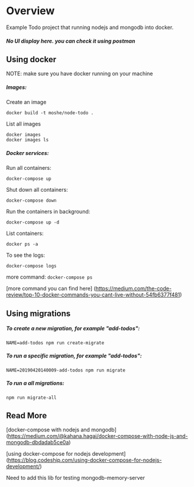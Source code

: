 # Overview
Example Todo project that running nodejs and mongodb into docker.

##### No UI display here. you can check it using postman

## Using docker
<!--running mongodb:
mongod-->
NOTE: make sure you have docker running on your machine

##### Images:

Create an image

```
docker build -t moshe/node-todo .
```

List all images

```
docker images
docker images ls
```

##### Docker services:

Run all containers:

```
docker-compose up
```

Shut down all containers:

```
docker-compose down
```

Run the containers in background:

```
docker-compose up -d
```

List containers:

```
docker ps -a
```

To see the logs:

```
docker-compose logs
```

more command:
``
docker-compose ps
``

[more command you can find here] (https://medium.com/the-code-review/top-10-docker-commands-you-cant-live-without-54fb6377f481)



## Using migrations

##### To create a new migration, for example "add-todos":

```
NAME=add-todos npm run create-migrate
```

##### To run a specific migration, for example "add-todos":

```
NAME=20190420140009-add-todos npm run migrate
```

##### To run a all migrations:

```
npm run migrate-all
```

## Read More
[docker-compose with nodejs and mongodb]
(https://medium.com/@kahana.hagai/docker-compose-with-node-js-and-mongodb-dbdadab5ce0a)

[using docker-compose for nodejs development]
(https://blog.codeship.com/using-docker-compose-for-nodejs-development/)



Need to add this lib for testing
mongodb-memory-server
